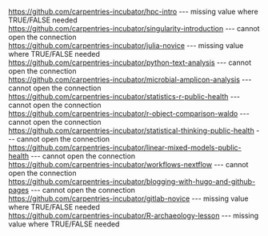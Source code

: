 https://github.com/carpentries-incubator/hpc-intro --- missing value where TRUE/FALSE needed    
https://github.com/carpentries-incubator/singularity-introduction --- cannot open the connection    
https://github.com/carpentries-incubator/julia-novice --- missing value where TRUE/FALSE needed    
https://github.com/carpentries-incubator/python-text-analysis --- cannot open the connection    
https://github.com/carpentries-incubator/microbial-amplicon-analysis --- cannot open the connection    
https://github.com/carpentries-incubator/statistics-r-public-health --- cannot open the connection    
https://github.com/carpentries-incubator/r-object-comparison-waldo --- cannot open the connection    
https://github.com/carpentries-incubator/statistical-thinking-public-health --- cannot open the connection    
https://github.com/carpentries-incubator/linear-mixed-models-public-health --- cannot open the connection    
https://github.com/carpentries-incubator/workflows-nextflow --- cannot open the connection    
https://github.com/carpentries-incubator/blogging-with-hugo-and-github-pages --- cannot open the connection    
https://github.com/carpentries-incubator/gitlab-novice --- missing value where TRUE/FALSE needed    
https://github.com/carpentries-incubator/R-archaeology-lesson --- missing value where TRUE/FALSE needed
